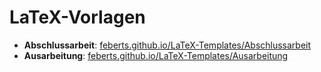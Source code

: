 # LaTeX-Vorlagen

* **Abschlussarbeit**: [feberts.github.io/LaTeX-Templates/Abschlussarbeit](http://feberts.github.io/LaTeX-Templates/Abschlussarbeit)
* **Ausarbeitung**: [feberts.github.io/LaTeX-Templates/Ausarbeitung](http://feberts.github.io/LaTeX-Templates/Ausarbeitung)
